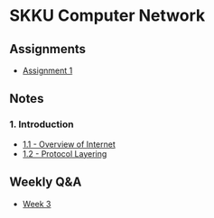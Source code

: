 # SKKU Computer Network

## Assignments

- [Assignment 1](assignments/a1/)

## Notes

### 1. Introduction

- [1.1 - Overview of Internet](/notes/1.1-overview-of-internet.md)
- [1.2 - Protocol Layering](/notes/1.2-protocal-layering.md)

## Weekly Q&A

- [Week 3](/notes/week3-qna.md)
